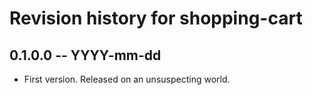 # Revision history for shopping-cart

## 0.1.0.0 -- YYYY-mm-dd

* First version. Released on an unsuspecting world.
